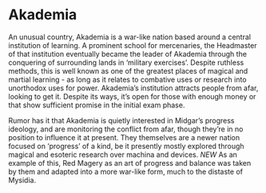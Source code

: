 # Akademia

An unusual country, Akademia is a war-like nation based around a central institution of learning. A prominent school for mercenaries, the Headmaster of that institution eventually became the leader of Akademia through the conquering of surrounding lands in ‘military exercises’. Despite ruthless methods, this is well known as one of the greatest places of magical and martial learning - as long as it relates to combative uses or research into unorthodox uses for power. Akademia’s institution attracts people from afar, looking to get it. Despite its ways, it’s open for those with enough money or that show sufficient promise in the initial exam phase. 

Rumor has it that Akademia is quietly interested in Midgar’s progress ideology, and are monitoring the conflict from afar, though they’re in no position to influence it at present. They themselves are a newer nation focused on ‘progress’ of a kind, be it presently mostly explored through magical and esoteric research over machina and devices. *NEW* As an example of this, Red Magery as an art of progress and balance was taken by them and adapted into a more war-like form, much to the distaste of Mysidia.
